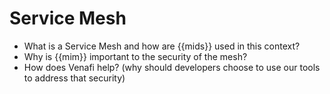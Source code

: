 #  Service Mesh

<!-- .to-do - Please remove this line when this page is considered "ready" -->

- What is a Service Mesh and how are {{mids}} used in this context?
- Why is {{mim}} important to the security of the mesh?
- How does Venafi help? (why should developers choose to use our tools to address that security)